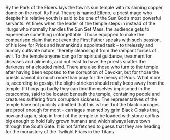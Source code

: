

By the Park of the Elders lays the town’s sun temple with its shining copper dome on the roof. Its First Theurg is named Elfeno, a priest mage who despite his relative youth is said to be one of the Sun God’s most powerful servants. At times when the leader of the temple steps in instead of the liturgs who normally handles the Sun Set Mass, the audience gets to experience something unforgettable. Those equipped to make the comparison claim that not even the First Father speaks with such passion, of his love for Prios and humankind’s appointed task – to tirelessly and humbly cultivate nature, thereby cleansing it from the rampant forces of evil. To the temple anyone can go for spiritual guidance, treatment for diseases and ailments, and not least to have the priests scatter the darkness of a clouded mind. There are also those who turn to the temple after having been exposed to the corruption of Davokar, but for those the priests cannot do much more than pray for the mercy of Prios. What more is, according to gossip, the blight-stricken should really keep away from the temple. If things go badly they can find themselves imprisoned in the catacombs, said to be located beneath the temple, containing people and creatures suffering from corruption sickness. The representatives of the temple have not publicly admitted that this is true, but the black carriages are proof enough for most – carriages manned by grim Black Cloaks that, now and again, stop in front of the temple to be loaded with stone coffins big enough to hold fully grown humans and which always leave town through the South Gate. It is not farfetched to guess that they are heading for the monastery of the Twilight Friars in the Titans